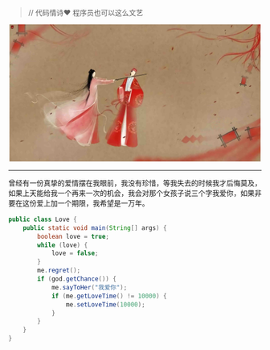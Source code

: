 > // 代码情诗:heart: 程序员也可以这么文艺

<p align="center">
	<img src="images/dhxy.jpg" width="500"/>
</p>

---

曾经有一份真挚的爱情摆在我眼前，我没有珍惜，等我失去的时候我才后悔莫及，如果上天能给我一个再来一次的机会，我会对那个女孩子说三个字我爱你，如果非要在这份爱上加一个期限，我希望是一万年。
```java
public class Love {
    public static void main(String[] args) {
        boolean love = true;
        while (love) {
            love = false;
        }
        me.regret();
        if (god.getChance()) {
            me.sayToHer("我爱你");
            if (me.getLoveTime() != 10000) {
                me.setLoveTime(10000);
            }
        }
    }
}
```